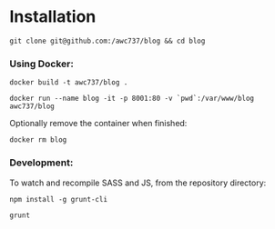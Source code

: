 # Installation

`git clone git@github.com:/awc737/blog && cd blog`

### Using Docker:

```
docker build -t awc737/blog .

docker run --name blog -it -p 8001:80 -v `pwd`:/var/www/blog awc737/blog
```

Optionally remove the container when finished:

`docker rm blog`

### Development:

To watch and recompile SASS and JS, from the repository directory:

`npm install -g grunt-cli`

`grunt`

